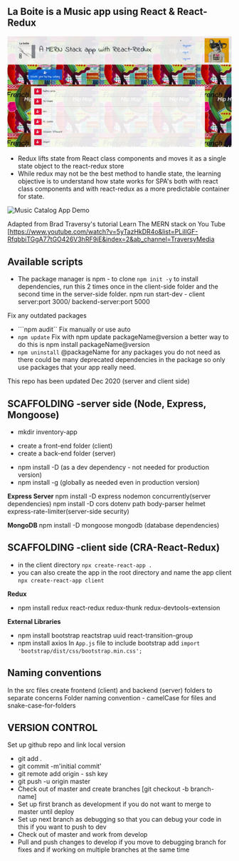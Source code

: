 ## La Boite is a Music app using React & React-Redux

![Music Catalog App](client/src/assets/music-app-home.png)

- Redux lifts state from React class components and moves it as a single state object to the react-redux store
- While redux may not be the best method to handle state, the learning objective is to understand how state works for SPA's both with react class components and with react-redux as a more predictable container for state.

![Music Catalog App Demo](client/src/assets/music-app-demo.gif)

Adapted from Brad Traversy's tutorial Learn The MERN stack on You Tube [https://www.youtube.com/watch?v=5yTazHkDR4o&list=PLillGF-RfqbbiTGgA77tGO426V3hRF9iE&index=2&ab_channel=TraversyMedia

## Available scripts

- The package manager is npm - to clone ```npm init -y``` to install dependencies, run this 2 times once in the client-side folder and the second time in the server-side folder.
npm run start-dev - client server:port 3000/ backend-server:port 5000

Fix any outdated packages
- ```npm audit`` Fix manually or use auto
- ```npm update``` Fix with npm update packageName@version a better way to do this is npm install packageName@version
- ```npm uninstall``` @packageName for any packages you do not need as there could be many deprecated dependencies in the package so only use packages that your app really need.

This repo has been updated Dec 2020 (server and client side)

## SCAFFOLDING -server side (Node, Express, Mongoose)
- mkdir inventory-app
 * create a front-end folder (client)
 * create a back-end folder (server)

- npm install -D (as a dev dependency - not needed for production version)
- npm install -g (globally as needed even in production version)

**Express Server** 
npm install -D  express nodemon concurrently(server dependencies)
npm install -D cors dotenv path body-parser helmet express-rate-limiter(server-side security)

**MongoDB**
npm install -D  mongoose mongodb (database dependencies)

## SCAFFOLDING -client side (CRA-React-Redux)

- in the client directory ```npx create-react-app .```
- you can also create the app in the root directory and name the app client ```npx create-react-app client```

**Redux**
- npm install redux react-redux redux-thunk redux-devtools-extension

**External Libraries**
- npm install bootstrap reactstrap uuid react-transition-group
- npm install axios
In ```App.js``` file to include bootstrap add ```import 'bootstrap/dist/css/bootstrap.min.css';```

## Naming conventions
In the src files create frontend (client) and backend (server) folders to separate concerns Folder naming convention - camelCase for files and snake-case-for-folders

## VERSION CONTROL
Set up github repo and link local version

- git add .
- git commit -m'initial commit'
- git remote add origin - ssh key
- git push -u origin master
- Check out of master and create branches [git checkout -b branch-name]
- Set up first branch as development if you do not want to merge to master until deploy
- Set up next branch as debugging so that you can debug your code in this if you want to push to dev
- Check out of master and work from develop 
- Pull and push changes  to develop if you move to debugging branch for fixes and if working on multiple branches at the same time

